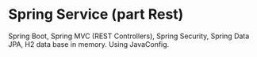 # Spring Service (part Rest)

Spring Boot, Spring MVC (REST Controllers), Spring Security, Spring Data JPA, H2 data base in memory. Using JavaConfig.